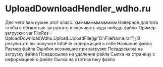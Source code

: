 # UploadDownloadHendler_wdho.ru
 Для чего вам нужен этот класс. хмммммммммммм 
 Наверное для того чтобы с лёгкостью загружать и скачивать куда нибудь файлы 
Пример загрузки:
 var FileRes = UploadDownloadWdho.Upload.UploadFile(@"D:\FileName.rar");
 В результате вы получите InfoFile содержащий в себе
 Название файла
 Размер файла
 Ошибки возникшие при загрузке
 Псевдосылка на загрузку файла
 Псевдосылка на удаление файла
 Сылка на страницу с информацией о файле
 Сылка на статисктику файла
